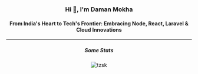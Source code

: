 


<h3 align="center">Hi 👋, I'm Daman Mokha</h1>
<h4 align="center">From India's Heart to Tech's Frontier: Embracing Node, React, Laravel & Cloud Innovations</h4>

<hr />

<h5 align="center">Some Stats</h5>
<p align="center"><img align="center" src="https://github-readme-stats.vercel.app/api/top-langs?username=damanmokha&show_icons=true&locale=en&layout=compact" alt="tzsk" /></p>


<!--
**damanmokha/damanmokha** is a ✨ _special_ ✨ repository because its `README.md` (this file) appears on your GitHub profile.

Here are some ideas to get you started:

- 🔭 I’m currently working on ...
- 🌱 I’m currently learning ...
- 👯 I’m looking to collaborate on ...
- 🤔 I’m looking for help with ...
- 💬 Ask me about ...
- 📫 How to reach me: ...
- 😄 Pronouns: ...
- ⚡ Fun fact: ...
-->
